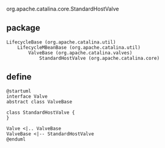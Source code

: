 org.apache.catalina.core.StandardHostValve
## package
```
LifecycleBase (org.apache.catalina.util)
    LifecycleMBeanBase (org.apache.catalina.util)
        ValveBase (org.apache.catalina.valves)
            StandardHostValve (org.apache.catalina.core)
```

## define
```plantuml
@startuml
interface Valve
abstract class ValveBase

class StandardHostValve {
}

Valve <|.. ValveBase
ValveBase <|-- StandardHostValve
@enduml
```